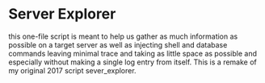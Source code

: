 # Server Explorer

this one-file script is meant to help us gather as much information as possible
on a target server as well as injecting shell and database commands leaving minimal
trace and taking as little space as possible
and especially without making a single log entry from itself.
This is a remake of my original 2017 script sever_explorer.

